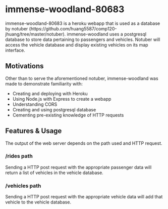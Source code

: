 <h1> immense-woodland-80683 </h1>
immense-woodland-80683 is a heroku webapp that is used as a database by notuber (https://github.com/huang5587/comp120-jhuang/tree/master/notuber). immense-woodland uses a postgresql database to store data pertaining to passengers and vehicles. Notuber will access the vehicle database and display existing vehicles on its map interface. 

<h2> Motivations </h2>
Other than to serve the aforementioned notuber, immense-woodland was made to demonstrate familiarity with:
  <ul>
   <li> Creating and deploying with Heroku </li>
   <li> Using Node.js with Express to create a webapp </li>
  <li> Understanding CORS </li>
  <li> Creating and using postgresql database </li>
  <li> Cementing pre-existing knowledge of HTTP requests </li>
     
  </ul>

<h2> Features & Usage </h2>
The output of the web server depends on the path used and HTTP request. 

<h3> /rides path </h3>
Sending a HTTP post request with the appropriate passenger data will return a list of vehicles in the vehicle database. 

<h3> /vehicles path </h3> 
Sending a HTTP post request with the appropriate vehicle data will add that vehicle to the vehicle database. 

